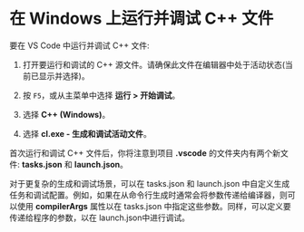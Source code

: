 <h1 data-loc-id="walkthrough.windows.title.run.and.debug.your.file">在 Windows 上运行并调试 C++ 文件</h1>
<p data-loc-id="walkthrough.windows.run.and.debug.your.file">要在 VS Code 中运行并调试 C++ 文件:</p>
<ol>
<li><p data-loc-id="walkthrough.windows.instructions1">打开要运行和调试的 C++ 源文件。请确保此文件在编辑器中处于活动状态(当前已显示并选择)。</p>
</li>
<li><p data-loc-id="walkthrough.windows.press.f5">按 <code>F5</code>，或从主菜单中选择 <strong><span data-loc-id="walkthrough.windows.run" data-loc-hint="Refers to Run command on main menu">运行</span> &gt; <span data-loc-id="walkthrough.windows.start.debugging" data-loc-hint="Refers to Start Debugging command under Run menu on main menu">开始调试</span></strong>。</p>
</li>
<li><p data-loc-id="walkthrough.windows.select.compiler">选择 <strong>C++ (Windows)</strong>。</p>
</li>
<li><p data-loc-id="walkthrough.windows.choose.build.active.file">选择 <strong>cl.exe - <span data-loc-id="walkthrough.windows.build.and.debug.active.file" data-loc-hint="Should be the same as translation for build.and.debug.active.file in extension.ts">生成和调试活动文件</span></strong>。</p>
</li>
</ol>
<p data-loc-id="walkthrough.windows.after.running">首次运行和调试 C++ 文件后，你将注意到项目 <strong>.vscode</strong> 的文件夹内有两个新文件: <strong>tasks.json</strong> 和 <strong>launch.json</strong>。</p>

<p data-loc-id="walkthrough.windows.for.more.complex">对于更复杂的生成和调试场景，可以在 <span>tasks.json</span> 和 <span>launch.json</span> 中自定义生成任务和调试配置。例如，如果在从命令行生成时通常会将参数传递给编译器，则可以使用 <strong>compilerArgs</strong> 属性以在 <span>tasks.json</span> 中指定这些参数。同样，可以定义要传递给程序的参数，以在 <span>launch.json</span>中进行调试。</p>
